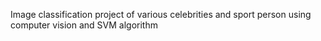 Image classification project of various celebrities and sport person using computer vision and SVM algorithm

